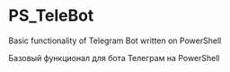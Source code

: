 # PS_TeleBot
Basic functionality of Telegram Bot written on PowerShell

Базовый функционал для бота Телеграм на PowerShell
